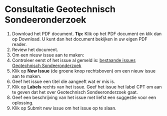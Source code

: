 # Consultatie Geotechnisch Sondeeronderzoek

1. Download het PDF document. **Tip:** Klik op het PDF document en klik dan op Download. U kunt dan het document bekijken in uw eigen PDF reader. 
2. Review het document.
3. Om een nieuw issue aan te maken: 
  1. Controleer eerst of het issue al gemeld is: [bestaande issues Geotechnisch Sondeeronderzoek][1]
  1. Klik op **New Issue** (de groene knop rechtsboven) om een nieuw issue aan te maken.
  1. Geef het issue een titel die aangeeft wat er mis is.
  1. Klik op **Labels** rechts van het issue. Geef het issue het label CPT om aan te geven dat het over Geotechnisch Sondeeronderzoek gaat. 
  1. Geef een beschrijving van het issue met liefst een suggestie voor een oplossing.
  1. Klik op Submit new issue om het issue op te slaan. 
  
  
  [1]: https://github.com/lvdbrink/Demo-BRO-Consultatie/issues?q=is%3Aissue+is%3Aopen+label%3ACPT
